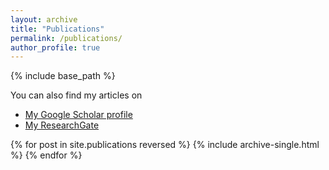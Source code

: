 ```yaml
---
layout: archive
title: "Publications"
permalink: /publications/
author_profile: true
---
```


{% include base_path %}

  You can also find my articles on 
  
  - <a href="https://scholar.google.de/citations?user=TJ8ipQQAAAAJ&hl=en">My Google Scholar profile</a>
  - [My ResearchGate](https://www.researchgate.net/profile/Chunqi-Jiang-3)

{% for post in site.publications reversed %}
  {% include archive-single.html %}
{% endfor %}
